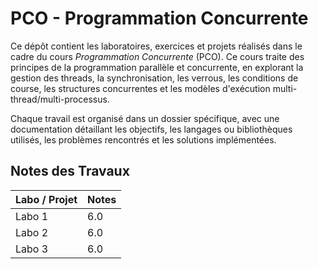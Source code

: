 # PCO - Programmation Concurrente

Ce dépôt contient les laboratoires, exercices et projets réalisés dans le cadre du cours *Programmation Concurrente* (PCO). Ce cours traite des principes de la programmation parallèle et concurrente, en explorant la gestion des threads, la synchronisation, les verrous, les conditions de course, les structures concurrentes et les modèles d'exécution multi-thread/multi-processus.

Chaque travail est organisé dans un dossier spécifique, avec une documentation détaillant les objectifs, les langages ou bibliothèques utilisés, les problèmes rencontrés et les solutions implémentées.

## Notes des Travaux

| Labo / Projet   | Notes |
|-----------------|-------|
| Labo 1          |   6.0   |
| Labo 2          |   6.0   |
| Labo 3          |   6.0   |
